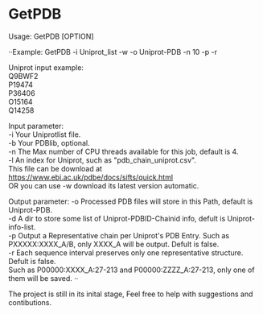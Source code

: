 # GetPDB
  
Usage: GetPDB [OPTION] <parameter> 
  
··Example: GetPDB -i Uniprot_list -w -o Uniprot-PDB -n 10 -p -r 
  
Uniprot input example:  
Q9BWF2  
P19474  
P36406  
O15164  
Q14258  
 
Input parameter:  
  -i	Your Uniprotlist file.   
  -b    Your PDBlib, optional.   
  -n    The Max number of CPU threads available for this job, default is 4.  
  -l    An index for Uniprot, such as "pdb_chain_uniprot.csv".  
        This file can be download at https://www.ebi.ac.uk/pdbe/docs/sifts/quick.html  
        OR you can use -w download its latest version automatic.  
 
Output parameter: 
  -o    Processed PDB files will store in this Path, default is Uniprot-PDB.  
  -d    A dir to store some list of Uniprot-PDBID-Chainid info, defult is Uniprot-info-list.  
  -p    Output a Representative chain per Uniprot's PDB Entry. Such as PXXXXX:XXXX_A/B, only XXXX_A will be output. Defult is false.   
  -r    Each sequence interval preserves only one representative structure. Defult is false.   
        Such as P00000:XXXX_A:27-213 and P00000:ZZZZ_A:27-213, only one of them will be saved. 
        ··
 
The project is still in its inital stage, Feel free to help with suggestions and contibutions. 
